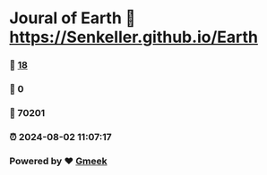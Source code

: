 # Joural of Earth :link: https://Senkeller.github.io/Earth 
### :page_facing_up: [18](https://Senkeller.github.io/Earth/tag.html) 
### :speech_balloon: 0 
### :hibiscus: 70201 
### :alarm_clock: 2024-08-02 11:07:17 
### Powered by :heart: [Gmeek](https://github.com/Meekdai/Gmeek)

